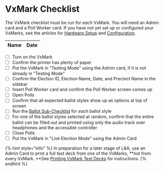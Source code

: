 # VxMark Checklist

The VxMark checklist must be run for _each_ VxMark. You will need an Admin card and a Poll Worker card. If you have not yet set up or configured your VxMarks, see the articles for [Hardware Setup](../../../hardware-setup/vxmark.md) and [Configuration](../../../hardware-setup/configuring-and-operating-vxmark.md).

| Name | Date |
| ---- | ---- |

* [ ] Turn on the VxMark
* [ ] Confirm the printer has plenty of paper
* [ ] Put the VxMark in "Testing Mode" using the Admin card, if it is not already in "Testing Mode"
* [ ] Confirm the Election ID, Election Name, Date, and Precinct Name in the sidebar
* [ ] Insert Poll Worker card and confirm the Poll Worker screen comes up
* [ ] Open Polls
* [ ] Confirm that all expected ballot styles show up as options at top of screen
* [ ] Run the [Ballot Sub-Checklist](per-ballot-style-per-vxmark-checklist.md) for _each_ ballot style
* [ ] For one of the ballot styles selected at random, confirm that the entire ballot can be filled out and printed using only the audio track over headphones and the accessible controller
* [ ] Close Polls
* [ ] Put the VxMark in "Live Election Mode" using the Admin Card

{% hint style="info" %}
In preparation for a later stage of L\&A, use an Admin Card to print a full test deck from one of the VxMarks, **not from every VxMark. **See [Printing VxMark Test Decks](../../print-test-deck-2.md) for instructions.
{% endhint %}

